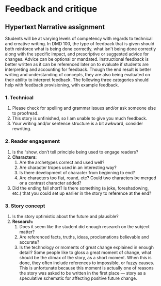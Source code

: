 # Feedback and critique

## Hypertext Narrative assignment

Students will be at varying levels of competency with regards to technical and creative writing. In DMD 100, the type of feedback that is given should both reinforce what is being done correctly, what isn't being done correctly along with the specific impact, and prescriptive or suggested advice for changes. Advice can be optional or mandated. Instructional feedback is better written as it can be referenced later on to evaluate if students are interpreting and accounting for feedback. Though the end result is better writing and understanding of concepts, they are also being evaluated on their ability to interpret feedback. The following three categories should help with feedback provisioning, with example feedback.

### 1. Technical

1. Please check for spelling and grammar issues and/or ask someone else to proofread.
2. This story is unfinished, so I am unable to give you much feedback.
3. Your writing and/or sentence structure is a bit awkward, consider rewriting.

### 2. Reader engagement

1. Is the “show, don’t tell principle being used to engage readers?
2. **Characters:**
   1. Are the archetypes correct and used well?
   2. Are character tropes used in an interesting way?
   3. Is there development of character from beginning to end?
   4. Are characters too flat, round, etc? Could two characters be merged or a contrast character added?
3. Did the ending fall short? Is there something \(a joke, foreshadowing, etc.\) that you could set up earlier in the story to reference at the end?

### 3. Story concept

1. Is the story optimistic about the future and plausible?
2. **Research:**
   1. Does it seem like the student did enough research on the subject matter?
   2. Are referenced facts, truths, ideas, proclamations believable and accurate?
   3. Is the technology or moments of great change explained in enough detail? Some people like to gloss a great moment of change, what should be the climax of the story, as a short moment. When this is done, they often include references to impossible, or fuzzy causes. This is unfortunate because this moment is actually one of reasons the story was asked to be written in the first place — story as a speculative schematic for affecting positive future change.



